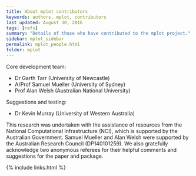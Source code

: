 ```yaml
---
title: About mplot contributors
keywords: authors, mplot, contributors
last_updated: August 30, 2016
tags: [refs]
summary: "Details of those who have contributed to the mplot project."
sidebar: mplot_sidebar
permalink: mplot_people.html
folder: mplot
---
```


Core development team:

- Dr Garth Tarr (University of Newcastle)
- A/Prof Samuel Mueller (University of Sydney)
- Prof Alan Welsh (Australian National University)

Suggestions and testing:

- Dr Kevin Murray (University of Western Australia)

This research was undertaken with the assistance of resources from the National Computational Infrastructure (NCI), which is supported by the Australian Government.  Samuel Mueller and Alan Welsh were supported by the Australian Research Council (DP140101259).   We also gratefully acknowledge two anonymous referees for their helpful comments and suggestions for the paper and package.


{% include links.html %}
